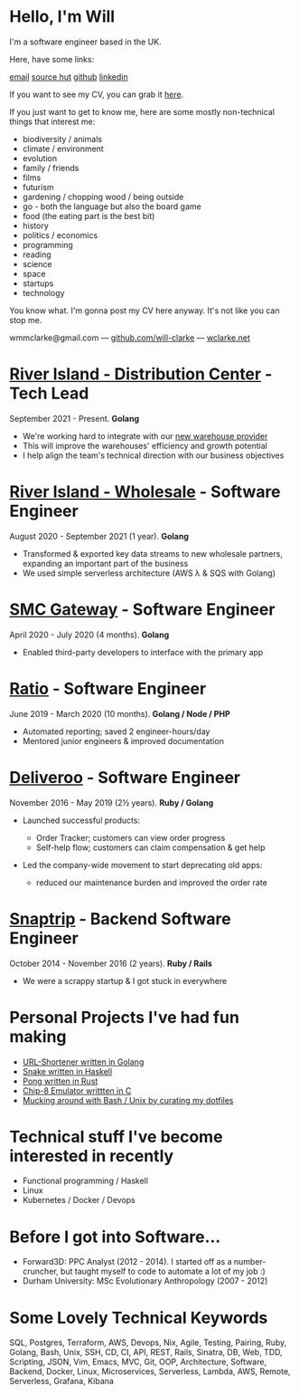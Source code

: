 # Hello, I'm Will

I'm a software engineer based in the UK.

Here, have some links:

[email](mailto:wmmclarke@gmail.com)
[source hut](https://git.sr.ht/~will-clarke)
[github](https://github.com/will-clarke)
[linkedin](https://www.linkedin.com/in/wmmclarke/)

If you want to see my CV, you can grab it [here](https://git.sr.ht/~will-clarke/cv/blob/master/will-clarke.pdf).

If you just want to get to know me, here are some mostly non-technical things that interest me:

- biodiversity / animals
- climate / environment
- evolution
- family / friends
- films
- futurism
- gardening / chopping wood / being outside
- go - both the language but also the board game
- food (the eating part is the best bit)
- history
- politics / economics
- programming
- reading
- science
- space
- startups
- technology

You know what. I'm gonna post my CV here anyway. It's not like you can stop me.

<div class="org-center">
<p>
wmmclarke@gmail.com &mdash; <a href="https://github.com/will-clarke">github.com/will-clarke</a> &mdash; <a href="https://www.wclarke.net">wclarke.net</a><br />
</p>
</div>

# [<span class="underline">River Island - Distribution Center</span>](https://smc-gateway.com) - Tech Lead

September 2021 - Present. **Golang**

- We're working hard to integrate with our [new warehouse provider](https://www.clippergroup.co.uk/clipper-agrees-new-five-year-contract-with-river-island/)
- This will improve the warehouses' efficiency and growth potential
- I help align the team's technical direction with our business objectives

# [<span class="underline">River Island - Wholesale</span>](https://smc-gateway.com) - Software Engineer

August 2020 - September 2021 (1 year). **Golang**

- Transformed & exported key data streams to new wholesale partners, expanding an important part of the business
- We used simple serverless architecture (AWS &lambda; & SQS with Golang)

# [<span class="underline">SMC Gateway</span>](https://smc-gateway.com) - Software Engineer

April 2020 - July 2020 (4 months). **Golang**

- Enabled third-party developers to interface with the primary app

# [<span class="underline">Ratio</span>](https://ratio.co.uk) - Software Engineer

June 2019 - March 2020 (10 months). **Golang / Node / PHP**

- Automated reporting; saved 2 engineer-hours/day
- Mentored junior engineers & improved documentation

# [<span class="underline">Deliveroo</span>](https://deliveroo.co.uk/) - Software Engineer

November 2016 - May 2019 (2½ years). **Ruby / Golang**

- Launched successful products:

  - Order Tracker; customers can view order progress
  - Self-help flow; customers can claim compensation & get help

- Led the company-wide movement to start deprecating old apps:
  - reduced our maintenance burden and improved the order rate

# [<span class="underline">Snaptrip</span>](https://www.snaptrip.com/) - Backend Software Engineer

October 2014 - November 2016 (2 years). **Ruby / Rails**

- We were a scrappy startup & I got stuck in everywhere

# Personal Projects I've had fun making

- [URL-Shortener written in Golang](https://github.com/will-clarke/url-shortener)
- [Snake written in Haskell](https://github.com/will-clarke/snake-haskell)
- [Pong written in Rust](https://github.com/will-clarke/Pong)
- [Chip-8 Emulator writtten in C](https://github.com/wmmc/c8)
- [Mucking around with Bash / Unix by curating my dotfiles](https://github.com/wmmc/dotfile)

# Technical stuff I've become interested in recently

- Functional programming / Haskell
- Linux
- Kubernetes / Docker / Devops

# Before I got into Software&#x2026;

- Forward3D: PPC Analyst (2012 - 2014). I started off as a number-cruncher, but taught myself to code to automate a lot of my job :)
- Durham University: MSc Evolutionary Anthropology (2007 - 2012)

# Some Lovely Technical Keywords

SQL, Postgres, Terraform, AWS, Devops, Nix, Agile, Testing, Pairing, Ruby, Golang, Bash, Unix, SSH, CD, CI, API, REST, Rails, Sinatra, DB, Web, TDD, Scripting, JSON, Vim, Emacs, MVC, Git, OOP, Architecture, Software, Backend, Docker, Linux, Microservices, Serverless, Lambda, AWS, Remote, Serverless, Grafana, Kibana
